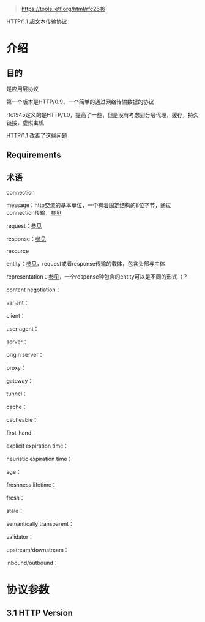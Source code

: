> https://tools.ietf.org/html/rfc2616

HTTP/1.1 超文本传输协议

# 介绍

## 目的

是应用层协议

第一个版本是HTTP/0.9，一个简单的通过网络传输数据的协议

rfc1945定义的是HTTP/1.0，提高了一些，但是没有考虑到分层代理，缓存，持久链接，虚拟主机

HTTP/1.1 改善了这些问题

## Requirements

## 术语

connection

message：http交流的基本单位，一个有着固定结构的8位字节，通过connection传输，[参见](https://tools.ietf.org/html/rfc2616#section-4)

request：[参见](https://tools.ietf.org/html/rfc2616#section-5)

response：[参见]()

resource

entity：[参见](https://tools.ietf.org/html/rfc2616#section-7)，request或者response传输的载体，包含头部与主体

representation：[参见](https://tools.ietf.org/html/rfc2616#section-12)，一个response钟包含的entity可以是不同的形式（？

content negotiation：

variant：

client：

user agent：

server：

origin server：

proxy：

gateway：

tunnel：

cache：

cacheable：

first-hand：

explicit expiration time：

heuristic expiration time：

age：

freshness lifetime：

fresh：

stale：

semantically transparent：

validator：

upstream/downstream：

inbound/outbound：

# 协议参数

## 3.1 HTTP Version

